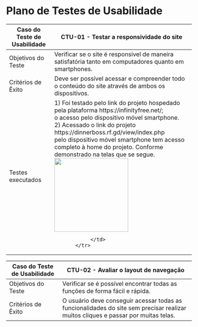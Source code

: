 # Plano de Testes de Usabilidade

<table>
    <thead>
        <tr> 
            <th>Caso do Teste de Usabilidade</th>
            <th>CTU-01 - Testar a responsividade do site</th>
        </tr>
    </thead>
       <tbody>
        <tr> 
            <td>Objetivos do Teste</td>
            <td>
                Verificar se o site é responsivel de maneira satisfatória tanto em computadores quanto em smartphones.
            </td>
        </tr>
        <tr> 
            <td>Critérios de Êxito</td>
            <td>
                Deve ser possível acessar e compreender todo o conteúdo do site através de ambos os dispositivos.
            </td>
        </tr>
            <tr> 
                <td>
                    Testes executados
                </td>
                <td>
                    1) Foi testado pelo link do projeto hospedado pela plataforma https://infinityfree.net/;<br> o acesso pelo dispositivo móvel smartphone. <br>
                    2) Acessado o link do projeto https://dinnerboss.rf.gd/view/index.php <br> pelo dispositivo móvel smartphone tem acesso completo à home do projeto. Conforme demonstrado na telas que se segue.<br>
                    <img src="tela_dispositivo_android.png" alt="" width="200">
                    
                </td>
           </tr>
                
    
</table>

<table>
    <thead>
        <tr> 
            <th>Caso do Teste de Usabilidade</th>
            <th>CTU-02 - Avaliar o layout de navegação</th>
        </tr>
    </thead>
       <tbody>
        <tr> 
            <td>Objetivos do Teste</td>
            <td>
                Verificar se é possível encontrar todas as funções de forma fácil e rápida.
            </td>
        </tr>
        <tr> 
            <td>Critérios de Êxito</td>
            <td>
                O usuário deve conseguir acessar todas as funcionalidades do site sem precisar realizar muitos cliques e passar por muitas telas.
            </td>
        </tr>
    </tbody>
</table>


